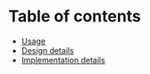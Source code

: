 # Table of contents

* [Usage](README.md)
* [Design details](design-details.md)
* [Implementation details](implementation-details.md)

